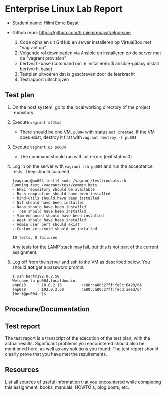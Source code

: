 # Enterprise Linux Lab Report

- Student name: Hilmi Emre Bayat
- Github repo: https://github.com/hilmiemrebayat/elnx-sme

  1. Code ophalen uit GitHub en server installeren op VirtualBox met "vagrant up"
  2. Volgende rol downloaden via Ansible en installeren op de server met de "vagrant provision"
    - bertvv.rh-base (command om te installeren: $ ansible-galaxy install bertvv.rh-base)
  3. Testplan uitvoeren dat is geschreven door de leerkracht
  4. Testrapport uitschrijven

## Test plan


1. On the host system, go to the local working directory of the project repository
2. Execute `vagrant status`
    - There should be one VM, `pu004` with status `not created`. If the VM does exist, destroy it first with `vagrant destroy -f pu004`
3. Execute `vagrant up pu004`
    - The command should run without errors (exit status 0)
4. Log in on the server with `vagrant ssh pu004` and run the acceptance tests. They should succeed

    ```
    [vagrant@pu004 test]$ sudo /vagrant/test/runbats.sh
    Running test /vagrant/test/common.bats
    ✓ EPEL repository should be available
    ✓ Bash-completion should have been installed
    ✓ bind-utils should have been installed
    ✓ Git should have been installed
    ✓ Nano should have been installed
    ✓ Tree should have been installed
    ✓ Vim-enhanced should have been installed
    ✓ Wget should have been installed
    ✓ Admin user bert should exist
    ✓ Custom /etc/motd should be installed

    10 tests, 0 failures
    ```

    Any tests for the LAMP stack may fail, but this is not part of the current assignment.

5. Log off from the server and ssh to the VM as described below. You should **not** get a password prompt.

    ```
    $ ssh bert@192.0.2.50
    Welcome to pu004.localdomain.
    enp0s3     : 10.0.2.15         fe80::a00:27ff:fe5c:6428/64
    enp0s8     : 192.0.2.50        fe80::a00:27ff:fecd:aeed/64
    [bert@pu004 ~]$
    ```
 

## Procedure/Documentation



## Test report

The test report is a transcript of the execution of the test plan, with the actual results. Significant problems you encountered should also be mentioned here, as well as any solutions you found. The test report should clearly prove that you have met the requirements.

## Resources

List all sources of useful information that you encountered while completing this assignment: books, manuals, HOWTO's, blog posts, etc.
